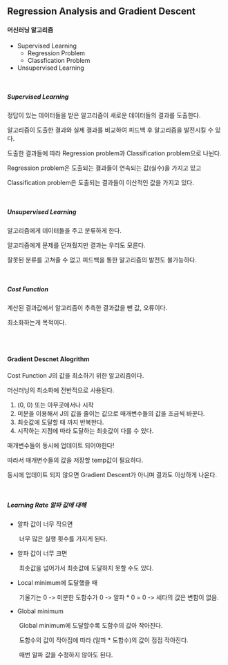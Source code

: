 ## Regression Analysis and Gradient Descent

#### 머신러닝 알고리즘

+ Supervised Learning
  + Regression Problem
  + Classfication Problem
+ Unsupervised Learning

<br>

##### Supervised Learning

정답이 있는 데이터들을 받은 알고리즘이 새로운 데이터들의 결과를 도출한다.

알고리즘이 도출한 결과와 실제 결과를 비교하여 피드백 후 알고리즘을 발전시킬 수 있다.

도출한 결과들에 따라 Regression problem과 Classification problem으로 나뉜다.

Regression problem은 도출되는 결과들이 연속되는 값(실수)을 가지고 있고

Classification problem은 도출되는 결과들이 이산적인 값을 가지고 있다.

<br>

##### Unsupervised Learning

알고리즘에게 데이터들을 주고 분류하게 한다.

알고리즘에게 문제를 던져줬지만 결과는 우리도 모른다.

잘못된 분류를 고쳐줄 수 없고 피드백을 통한 알고리즘의 발전도 불가능하다.

<br>

##### Cost Function

계산된 결과값에서 알고리즘이 추측한 결과값을 뺀 값, 오류이다.

최소화하는게 목적이다.

<br><br>

#### Gradient Descnet Alogrithm

Cost Function J의 값을 최소하기 위한 알고리즘이다.

머신러닝의 최소화에 전반적으로 사용된다.

1. (0, 0) 또는 아무곳에서나 시작
2. 미분을 이용해서 J의 값을 줄이는 값으로 매개변수들의 값을 조금씩 바꾼다.
3. 최솟값에 도달할 때 까지 반복한다.
4. 시작하는 지점에 따라 도달하는 최솟값이 다를 수 있다.

매개변수들이 동시에 업데이트 되어야한다!

따라서 매개변수들의 값을 저장할 temp값이 필요하다.

동시에 업데이트 되지 않으면  Gradient Descent가 아니며 결과도 이상하게 나온다.

<br>

##### Learning Rate 알파 값에 대해

- 알파 값이 너무 작으면

  ​	너무 많은 실행 횟수를 가지게 된다.

- 알파 값이 너무 크면

  ​	최솟값을 넘어가서 최솟값에 도달하지 못할 수도 있다.

- Local minimum에 도달했을 때

  ​	기울기는 0 -> 미분한 도함수가 0 -> 알파 * 0 = 0 -> 세타의 값은 변함이 없음.

- Global minimum

  ​	Global minimum에 도달할수록 도함수의 값아 작아진다.

  ​	도함수의 값이 작아짐에 따라 (알파 * 도함수)의 값이 점점 작아진다.

  ​	매번 알파 값을 수정하지 않아도 된다.
